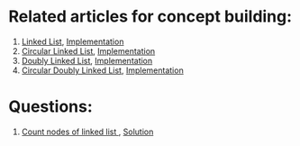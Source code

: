 # Related articles for concept building:

1. [Linked List](https://www.geeksforgeeks.org/linked-list-set-1-introduction/), [Implementation](https://github.com/Arpit599/Data-Structures-with-Python/blob/master/Linked%20List/linkedListImplementation.py)
2. [Circular Linked List](https://www.geeksforgeeks.org/circular-linked-list/), [Implementation](https://github.com/Arpit599/Data-Structures-with-Python/blob/master/Linked%20List/circularLinkedList.py)
3. [Doubly Linked List](https://www.geeksforgeeks.org/doubly-linked-list/), [Implementation](https://github.com/Arpit599/Data-Structures-with-Python/blob/master/Linked%20List/doubleLinkedList.py)
4. [Circular Doubly Linked List](https://www.geeksforgeeks.org/doubly-circular-linked-list-set-1-introduction-and-insertion/), [Implementation](https://github.com/Arpit599/Data-Structures-with-Python/blob/master/Linked%20List/circularDll.py)

# Questions:

1. [Count nodes of linked list ](https://practice.geeksforgeeks.org/problems/count-nodes-of-linked-list/0/?category[]=Linked%20List&category[]=Linked%20List&difficulty[]=-1&page=1&query=category[]Linked%20Listdifficulty[]-1page1category[]Linked%20List), [Solution]()
